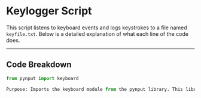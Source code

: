 # Keylogger Script

This script listens to keyboard events and logs keystrokes to a file named `keyfile.txt`. Below is a detailed explanation of what each line of the code does.

---

## Code Breakdown

```python
from pynput import keyboard

Purpose: Imports the keyboard module from the pynput library. This library allows programs to monitor and control keyboard inputs.
